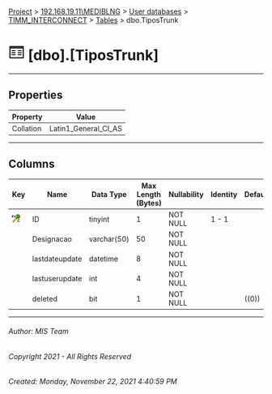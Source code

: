 #### 

[Project](../../../../index.md) > [192.168.19.11\\MEDIBLNG](../../../index.md) > [User databases](../../index.md) > [TIMM_INTERCONNECT](../index.md) > [Tables](Tables.md) > dbo.TiposTrunk

# ![Tables](../../../../Images/Table32.png) [dbo].[TiposTrunk]

---

## <a name="#properties"></a>Properties

| Property | Value |
|---|---|
| Collation | Latin1_General_CI_AS |


---

## <a name="#columns"></a>Columns

| Key | Name | Data Type | Max Length (Bytes) | Nullability | Identity | Default |
|---|---|---|---|---|---|---|
| [![Cluster Primary Key PK_TiposTrunk: ID](../../../../Images/pkcluster.png)](#indexes) | ID | tinyint | 1 | NOT NULL | 1 - 1 |  |
|  | Designacao | varchar(50) | 50 | NOT NULL |  |  |
|  | lastdateupdate | datetime | 8 | NOT NULL |  |  |
|  | lastuserupdate | int | 4 | NOT NULL |  |  |
|  | deleted | bit | 1 | NOT NULL |  | ((0)) |


---

###### Author:  MIS Team

###### Copyright 2021 - All Rights Reserved

###### Created: Monday, November 22, 2021 4:40:59 PM

